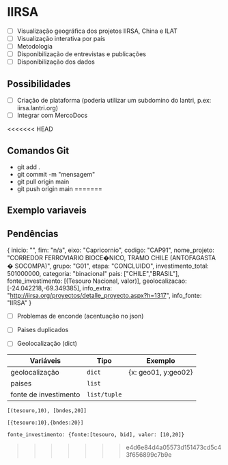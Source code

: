 # IIRSA

- [ ] Visualização geográfica dos projetos IIRSA, China e ILAT
- [ ] Visualização interativa por país
- [ ] Metodologia
- [ ] Disponibilização de entrevistas e publicações
- [ ] Disponibilização dos dados

## Possibilidades

- [ ] Criação de plataforma (poderia utilizar um subdomino do lantri, p.ex: iirsa.lantri.org)
- [ ] Integrar com MercoDocs

<<<<<<< HEAD
## Comandos Git
- git add .
- git commit -m "mensagem"
- git pull origin main
- git push origin main
=======
## Exemplo variaveis
## Pendências

{
inicio: "",
fim: "n/a",
eixo: "Capricornio",
codigo: "CAP91",
nome_projeto:
"CORREDOR FERROVIARIO BIOCE�NICO, TRAMO CHILE (ANTOFAGASTA � SOCOMPA)",
grupo: "G01",
etapa: "CONCLUIDO",
investimento_total: 501000000,
categoria: "binacional"
pais: ["CHILE","BRASIL"],
fonte_investimento: [(Tesouro Nacional, valor)],
geolocalizacao: [-24.042218,-69.349385],
info_extra: "http://iirsa.org/proyectos/detalle_proyecto.aspx?h=1317",
info_fonte: "IIRSA"
}
- [ ] Problemas de enconde (acentuação no json)
- [ ] Paises duplicados
- [ ] Geolocalização (dict)



|Variáveis| Tipo| Exemplo |
| ------- |-----|-----|
|geolocalização|`dict`| {x: geo01, y:geo02}
|paises|`list`||
|fonte de investimento| `list/tuple`||


```
[(tesouro,10), [bndes,20]]

[{tesouro:10},{bndes:20}]

fonte_investimento: {fonte:[tesouro, bid], valor: [10,20]}

```
>>>>>>> e4d6e84d4a05573d151473cd5c43f656899c7b9e
